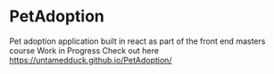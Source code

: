 # PetAdoption
Pet adoption application built in react as part of the front end masters course
Work in Progress
Check out here  https://untamedduck.github.io/PetAdoption/
